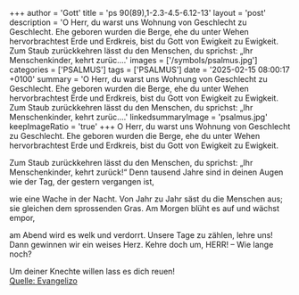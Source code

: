 +++
author = 'Gott'
title = 'ps 90(89),1-2.3-4.5-6.12-13'
layout = 'post'
description = 'O Herr, du warst uns Wohnung von Geschlecht zu Geschlecht. Ehe geboren wurden die Berge,  ehe du unter Wehen hervorbrachtest Erde und Erdkreis,  bist du Gott von Ewigkeit zu Ewigkeit.  Zum Staub zurückkehren lässt du den Menschen,  du sprichst: „Ihr Menschenkinder, kehrt zurüc....'
images = ['/symbols/psalmus.jpg']
categories = ['PSALMUS']
tags = ['PSALMUS']
date = '2025-02-15 08:00:17 +0100'
summary = 'O Herr, du warst uns Wohnung von Geschlecht zu Geschlecht. Ehe geboren wurden die Berge,  ehe du unter Wehen hervorbrachtest Erde und Erdkreis,  bist du Gott von Ewigkeit zu Ewigkeit.  Zum Staub zurückkehren lässt du den Menschen,  du sprichst: „Ihr Menschenkinder, kehrt zurüc....'
linkedsummaryImage = 'psalmus.jpg'
keepImageRatio = 'true'
+++
O Herr, du warst uns Wohnung von Geschlecht zu Geschlecht.
Ehe geboren wurden die Berge, 
ehe du unter Wehen hervorbrachtest Erde und Erdkreis, 
bist du Gott von Ewigkeit zu Ewigkeit.

Zum Staub zurückkehren lässt du den Menschen, 
du sprichst: „Ihr Menschenkinder, kehrt zurück!“
Denn tausend Jahre sind in deinen Augen 
wie der Tag, der gestern vergangen ist, 

wie eine Wache in der Nacht.<!--more-->
Von Jahr zu Jahr säst du die Menschen aus;
sie gleichen dem sprossenden Gras.
Am Morgen blüht es auf und wächst empor, 

am Abend wird es welk und verdorrt.
Unsere Tage zu zählen, lehre uns! 
Dann gewinnen wir ein weises Herz.
Kehre doch um, HERR! – Wie lange noch? 

Um deiner Knechte willen lass es dich reuen!<br> [Quelle: Evangelizo](https://evangeliumtagfuertag.org/DE/gospel)
